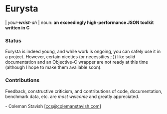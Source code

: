 # Eurysta
| *your-**wrist**-ah* | noun: **an exceedingly high-performance JSON toolkit written in C**

### Status
Eurysta is indeed young, and while work is ongoing, you can safely use it in a project. However, certain niceties (or necessities ; )) like solid documentation and an Objective-C wrapper are not ready at this time (although I hope to make them available soon).

### Contributions
Feedback, constructive criticism, and contributions of code, documentation, benchmark data, etc. are *most welcome* and greatly appreciated.

\- Coleman Stavish [ccs@colemanstavish.com]